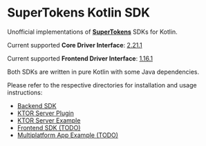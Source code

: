 # SuperTokens Kotlin SDK

Unofficial implementations of **[SuperTokens](https://github.com/supertokens/supertokens-core)** SDKs for Kotlin.

Current supported **Core Driver Interface**: [2.21.1](https://app.swaggerhub.com/apis/supertokens/CDI/2.21.1)

Current supported **Frontend Driver Interface**: [1.16.1](https://app.swaggerhub.com/apis/supertokens/FDI/1.16.0)

Both SDKs are written in pure Kotlin with some Java dependencies.

Please refer to the respective directories for installation and usage instructions:

- [Backend SDK](https://github.com/Appstractive/supertokens-kt/tree/main/sdk/backend)
- [KTOR Server Plugin](https://github.com/Appstractive/supertokens-kt/tree/main/server/ktor)
- [KTOR Server Example](https://github.com/Appstractive/supertokens-kt/tree/main/examples/ktor-server)
- [Frontend SDK (TODO)](https://github.com/Appstractive/supertokens-kt/tree/main/sdk/frontend)
- [Multiplatform App Example (TODO)](https://github.com/Appstractive/supertokens-kt/tree/main/sdk/frontend)

